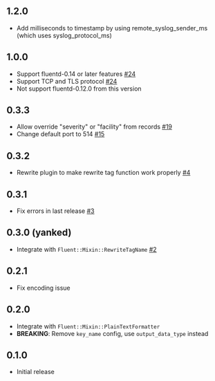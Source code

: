 ## 1.2.0

- Add milliseconds to timestamp by using remote_syslog_sender_ms (which uses syslog_protocol_ms)

## 1.0.0

* Support fluentd-0.14 or later features [#24](https://github.com/dlackty/fluent-plugin-remote_syslog/pull/24)
* Support TCP and TLS protocol [#24](https://github.com/dlackty/fluent-plugin-remote_syslog/pull/24)
* Not support fluentd-0.12.0 from this version

## 0.3.3

* Allow override "severity" or "facility" from records [#19](https://github.com/dlackty/fluent-plugin-remote_syslog/pull/19)
* Change default port to 514 [#15](https://github.com/dlackty/fluent-plugin-remote_syslog/pull/15)

## 0.3.2

* Rewrite plugin to make rewrite tag function work properly [#4](https://github.com/dlackty/fluent-plugin-remote_syslog/pull/4)

## 0.3.1

* Fix errors in last release [#3](https://github.com/dlackty/fluent-plugin-remote_syslog/pull/3)

## 0.3.0 (yanked)

* Integrate with `Fluent::Mixin::RewriteTagName` [#2](https://github.com/dlackty/fluent-plugin-remote_syslog/pull/2)

## 0.2.1

* Fix encoding issue

## 0.2.0

* Integrate with `Fluent::Mixin::PlainTextFormatter`
* **BREAKING**: Remove `key_name` config, use `output_data_type` instead

## 0.1.0

* Initial release
